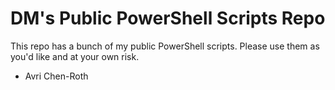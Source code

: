 # DM's Public PowerShell Scripts Repo
This repo has a bunch of my public PowerShell scripts.
Please use them as you'd like and at your own risk.


- Avri Chen-Roth 
